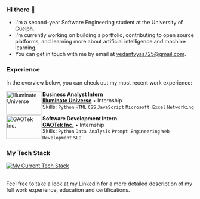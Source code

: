 ### Hi there 👋
- I'm a second-year Software Engineering student at the University of Guelph.
- I'm currently working on building a portfolio, contributing to open source platforms, and learning more about artificial intelligence and machine learning.
- You can get in touch with me by email at [vedantvyas725@gmail.com](mailto:vedantvyas725@gmail.com).

### Experience
In the overview below, you can check out my most recent work experience:

[<img align="left" height="64px" width="94px" alt="Illuminate Universe" src="https://static.wixstatic.com/media/214bdb_978f58912e18453dab4cf6b3ecaa3aee~mv2.png/v1/fill/w_1200,h_630,al_c/214bdb_978f58912e18453dab4cf6b3ecaa3aee~mv2.png?raw=true"/>](https://www.illuminateuniverse.com/)

**Business Analyst Intern** \
[**Illuminate Universe**](https://www.illuminateuniverse.com/) • Internship \
Skills: `Python` `HTML` `CSS` `JavaScript` `Microsoft Excel` `Networking`
<br/>

[<img align="left" height="64px" width="94px" alt="GAOTek Inc." src="https://images.glints.com/unsafe/glints-dashboard.s3.amazonaws.com/company-logo/6a8359c95c0d5993948e3e019e68bb73.jpg?raw=true"/>](https://www.gaotek.com/)

**Software Development Intern** \
[**GAOTek Inc.**](https://www.gaotek.com/) • Internship \
Skills: `Python` `Data Analysis` `Prompt Engineering` `Web Development` `SEO` 
<br/>

### My Tech Stack 
[![My Current Tech Stack](https://skillicons.dev/icons?i=python,c,java,cpp,js,html,css,react,flask,flutter,bootstrap,figma)](https://skillicons.dev)
<br/>
<br/>

Feel free to take a look at my [LinkedIn](https://www.linkedin.com/in/vedant-vyas5/) for a more detailed description of my full work experience, education and certifications.
